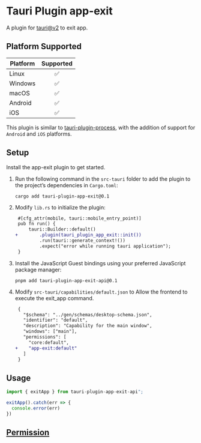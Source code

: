 # Tauri Plugin app-exit

A plugin for [tauri@v2](https://v2.tauri.app/zh-cn/) to exit app.

## Platform Supported

| Platform | Supported |
| -------- | :-------: |
| Linux    |    ✅     |
| Windows  |    ✅     |
| macOS    |    ✅     |
| Android  |    ✅     |
| iOS      |    ✅     |

This plugin is similar to [tauri-plugin-process](https://v2.tauri.app/plugin/process/), with the addition of support for `Android` and `iOS` platforms.

## Setup

Install the app-exit plugin to get started.

1. Run the following command in the `src-tauri` folder to add the plugin to the project’s dependencies in `Cargo.toml`:

   ```shell
   cargo add tauri-plugin-app-exit@0.1
   ```

1. Modify `lib.rs` to initialize the plugin:

   ```diff
    #[cfg_attr(mobile, tauri::mobile_entry_point)]
    pub fn run() {
        tauri::Builder::default()
   +        .plugin(tauri_plugin_app_exit::init())
            .run(tauri::generate_context!())
            .expect("error while running tauri application");
    }
   ```

1. Install the JavaScript Guest bindings using your preferred JavaScript package manager:

   ```shell
   pnpm add tauri-plugin-app-exit-api@0.1
   ```

1. Modify `src-tauri/capabilities/default.json` to Allow the frontend to execute the exit_app command.

   ```diff
    {
      "$schema": "../gen/schemas/desktop-schema.json",
      "identifier": "default",
      "description": "Capability for the main window",
      "windows": ["main"],
      "permissions": [
        "core:default",
   +    "app-exit:default"
      ]
    }
   ```

## Usage

```js
import { exitApp } from tauri-plugin-app-exit-api";

exitApp().catch(err => {
  console.error(err)
})
```

## [Permission](./permissions/autogenerated/reference.md)
